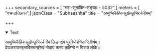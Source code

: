 +++
secondary_sources = [ "महा-सुभाषित-सङ्ग्रहः - 5032",]
meters = [ "वसन्ततिलका",]
jsonClass = "Subhaashita"
title = "आमुष्मिकैहिकसुखेच्छुभिरर्चनीयम्"

+++

<details open><summary>Text</summary>

आमुष्मिकैहिकसुखेच्छुभिरर्चनीयं लिङ्गद्वयं पुररिपोरधिनाभितीर्थम्।  
प्रेयःकराग्ररुहभावितचन्द्ररेखं मोदाय कस्य कृतिनो न चिराय लोके॥
</details>
